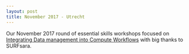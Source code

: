 ```yaml
---
layout: post
title: November 2017 - Utrecht
---
```

Our November 2017 round of essential skills workshops focused on [Integrating Data management into Compute Workflows](https://escience-academy.github.io/2017-11-06-research-data-handling/) with big thanks to SURFsara.
